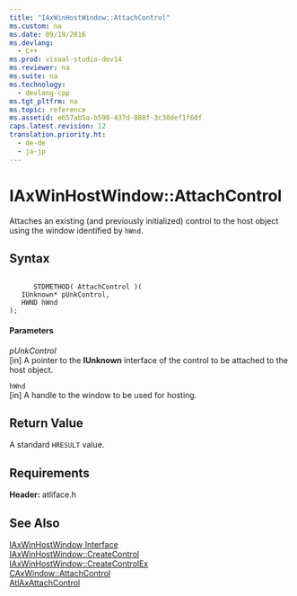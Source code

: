 ```yaml
---
title: "IAxWinHostWindow::AttachControl"
ms.custom: na
ms.date: 09/19/2016
ms.devlang: 
  - C++
ms.prod: visual-studio-dev14
ms.reviewer: na
ms.suite: na
ms.technology: 
  - devlang-cpp
ms.tgt_pltfrm: na
ms.topic: reference
ms.assetid: e657ab5a-b598-437d-888f-3c30def1f60f
caps.latest.revision: 12
translation.priority.ht: 
  - de-de
  - ja-jp
---
```

# IAxWinHostWindow::AttachControl
Attaches an existing (and previously initialized) control to the host object using the window identified by `hWnd`.  
  
## Syntax  
  
```  
  
      STDMETHOD( AttachControl )(  
   IUnknown* pUnkControl,  
   HWND hWnd   
);  
```  
  
#### Parameters  
 *pUnkControl*  
 [in] A pointer to the **IUnknown** interface of the control to be attached to the host object.  
  
 `hWnd`  
 [in] A handle to the window to be used for hosting.  
  
## Return Value  
 A standard `HRESULT` value.  
  
## Requirements  
 **Header:** atliface.h  
  
## See Also  
 [IAxWinHostWindow Interface](../vs140/IAxWinHostWindow-Interface.md)   
 [IAxWinHostWindow::CreateControl](../vs140/IAxWinHostWindow--CreateControl.md)   
 [IAxWinHostWindow::CreateControlEx](../vs140/IAxWinHostWindow--CreateControlEx.md)   
 [CAxWindow::AttachControl](../vs140/CAxWindow--AttachControl.md)   
 [AtlAxAttachControl](../vs140/AtlAxAttachControl.md)